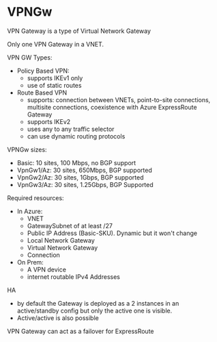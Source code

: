 # VPNGw

VPN Gateway is a type of Virtual Network Gateway

Only one VPN Gateway in a VNET.

VPN GW Types:

* Policy Based VPN:
  * supports IKEv1 only
  * use of static routes
* Route Based VPN
  * supports: connection between VNETs, point-to-site connections, multisite connections, coexistence with Azure ExpressRoute Gateway
  * supports IKEv2
  * uses any to any traffic selector
  * can use dynamic routing protocols

VPNGw sizes:

* Basic: 10 sites, 100 Mbps, no BGP support
* VpnGw1/Az: 30 sites, 650Mbps, BGP supported
* VpnGw2/Az: 30 sites, 1Gbps, BGP supported
* VpnGw3/Az: 30 sites, 1.25Gbps, BGP Supported

Required resources:

* In Azure:
  * VNET
  * GatewaySubnet of at least /27
  * Public IP Address (Basic-SKU). Dynamic but it won't change
  * Local Network Gateway
  * Virtual Network Gateway
  * Connection
* On Prem:
  * A VPN device
  * internet routable IPv4 Addresses

HA

* by default the Gateway is deployed as a 2 instances in an active/standby config but only the active one is visible.
* Active/active is also possible

VPN Gateway can act as a failover for ExpressRoute
